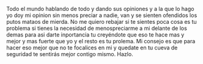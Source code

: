 Todo el mundo hablando de todo y dando sus opiniones y a la que lo hago yo doy mi opinion sin menos preciar a nadie, van y se sienten ofendidos los putos mataos de mierda. No me quiero rebajar si te sientes poca cosa es tu problema si tienes la necesidad de menospreciarme a mi delante de los demas para asi darte inportancia tu creyéndote que eso te hace mas y mejor y mas fuerte que yo y el resto es tu prolema. Mi consejo es que para  hacer eso mejor que no te focalices en mi y quedate en tu cueva de seguridad te sentirás mejor contigo mismo. Hazlo. 

